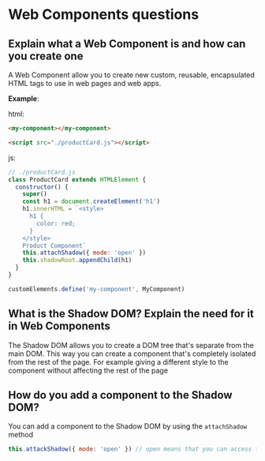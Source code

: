 # Web Components questions

## Explain what a Web Component is and how can you create one

A Web Component allow you to create new custom, reusable, encapsulated HTML tags to use in web pages and web apps.

**Example**:

html:

```html
<my-component></my-component>

<script src="./productCard.js"></script>
```

js:

```js
// ./productCard.js
class ProductCard extends HTMLElement {
  constructor() {
    super()
    const h1 = document.createElement('h1')
    h1.innerHTML = `<style>
      h1 {
        color: red;
      }
    </style>
    Product Component`
    this.attachShadow({ mode: 'open' })
    this.shadowRoot.appendChild(h1)
  }
}

customElements.define('my-component', MyComponent)
```

## What is the Shadow DOM? Explain the need for it in Web Components

The Shadow DOM allows you to create a DOM tree that's separate from the main DOM. This way you can create a component that's completely isolated from the rest of the page. For example giving a different style to the component without affecting the rest of the page

## How do you add a component to the Shadow DOM?

You can add a component to the Shadow DOM by using the `attachShadow` method

```js
this.attackShadow({ mode: 'open' }) // open means that you can access the shadow DOM from outside the component
```
